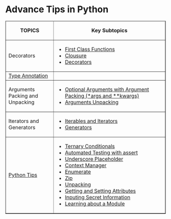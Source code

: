 # Advance Tips in Python

<!DOCTYPE html>
<html>
<body>
    <main>
        <table align="center" cellspacing="0" cellpadding="5" border="1">
            <tbody>
                <thead align="center">
                    <td width="30%">
                        <p><strong>TOPICS</strong></p>
                    </td>
                    <td width="70%"><strong>Key Subtopics<br></strong></td>
                </thead>
                <tr>
                    <td width="30%">
                        <p>Decorators</p>
                    </td>
                    <td width="70%">
                        <ul>
                            <li>
                                <a href="firstclass_functions.md">First Class Functions</a>
                            </li>
                            <li>
                                <a href="clousure.md">Clousure</a>
                            </li>
                            <li>
                                <a href="decorators.md">Decorators</a>
                            </li>
                        </ul>
                    </td>
                </tr>
                <tr>
                    <td> 
                        <a href="typing_annotation.md">Type Annotation</a>
                    </td>
                    <td>&nbsp;
                    </td>
                </tr>
                <tr>
                    <td width="30%">Arguments Packing and Unpacking </td>
                    <td width="70%">
                        <ul>
                            <li>
                                <a href="args_kwargs.md">Optional Arguments with Argument Packing (*args and **kwargs)</a>
                            </li>
                            <li>
                                <a href="python_tips.md#unpacking">Arguments Unpacking</a>
                            </li>
                        </ul>
                    </td>
                </tr>
                <tr>
                    <td width="30%">
                        <p>Iterators and Generators</p>
                    </td>
                    <td width="70%">
                        <ul>
                            <li>
                                <a href="iterators.md">Iterables and Iterators</a>
                            </li>
                            <li>
                                <a href="generators.md">Generators</a>
                            </li>
                        </ul>
                    </td>
                </tr>
                <tr>
                    <td width="30%">
                        <a href="python_tips.md">Python Tips</a>
                    </td>
                    <td width="70%">
                        <ul>
                            <li><a href="python_tips.md#ternary-conditionals">Ternary Conditionals</a></li>
                            <li><a href="python_tips.md#automated-testing-with-assert">Automated Testing with assert</a></li>
                            <li><a href="python_tips.md#underscore-placeholders">Underscore Placeholder</a></li>
                            <li><a href="python_tips.md#context-manager">Context Manager</a></li>
                            <li><a href="python_tips.md#enumerate">Enumerate</a></li>
                            <li><a href="python_tips.md#zip">Zip</a></li>
                            <li><a href="python_tips.md#unpacking">Unpacking</a></li>
                            <li><a href="python_tips.md#getting-and-setting-attributes">Getting and Setting Attributes</a></li>
                            <li><a href="python_tips.md#inputing-secret-information-getpass">Inputing Secret Information</a></li>
                            <li><a href="python_tips.md#learning-about-a-module">Learning about a Module</a></li>
                        </ul>
                    </td>
                </tr>
            </tbody>
        </table>
    </main>
</body>
</html>